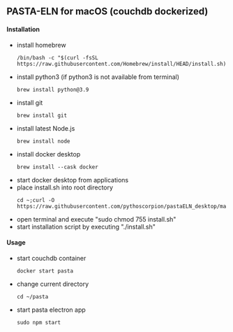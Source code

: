 ## PASTA-ELN for macOS (couchdb dockerized)

#### Installation
- install homebrew
  ```
  /bin/bash -c "$(curl -fsSL https://raw.githubusercontent.com/Homebrew/install/HEAD/install.sh)"
  ```
- install python3 (if python3 is not available from terminal) 
  ```
  brew install python@3.9
  ```
- install git
  ```
  brew install git
  ```
- install latest Node.js
  ```
  brew install node
  ```
- install docker desktop
  ```
  brew install --cask docker
  ```
- start docker desktop from applications
- place install.sh into root directory
  ```
  cd ~;curl -O https://raw.githubusercontent.com/pythoscorpion/pastaELN_desktop/master/install/install.sh
  ```
- open terminal and execute "sudo chmod 755 install.sh"
- start installation script by executing "./install.sh"

#### Usage
- start couchdb container
  ```
  docker start pasta
  ```
- change current directory
  ```
  cd ~/pasta
  ```
- start pasta electron app
  ```
  sudo npm start
  ```
